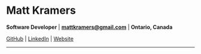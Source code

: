 # Matt Kramers

**Software Developer** | **[mattkramers@gmail.com](mailto:mattkramers@gmail.com)** | **Ontario, Canada**

[GitHub](https://github.com/mkramers) | [LinkedIn](https://www.linkedin.com/in/matt-kramers) | [Website](https://kramers.app)

---
